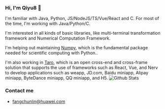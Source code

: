 ### Hi, I'm Qiyu8 👋
I'm familiar with Java, Python, JS/NodeJS/TS/Vue/React and C. For most of the time, I'm working with Java/Python/C.

I'm interested in all kinds of basic libraries, like multi-terminal transformation framework and Numerical Computation Framework.

I'm helping out maintaining [Numpy](https://github.com/numpy/numpy), which is the fundamental package needed for scientific computing with Python..

I'm also working in [Taro](https://github.com/NervJS/taro), which is an open cross-end and cross-frame solution that supports the use of frameworks such as React, Vue, and Nerv to develop applications such as weapp, JD.com, Baidu miniapp, Alipay miniapp, ByteDance miniapp, QQ miniapp, and H5.
![Github Stats](https://github-readme-stats.vercel.app/api?username=Qiyu8)

### Contact me
- <fangchunlin@huawei.com>
<!--
**Qiyu8/Qiyu8** is a ✨ _special_ ✨ repository because its `README.md` (this file) appears on your GitHub profile.

Here are some ideas to get you started:

- 🔭 I’m currently working on ...
- 🌱 I’m currently learning ...
- 👯 I’m looking to collaborate on ...
- 🤔 I’m looking for help with ...
- 💬 Ask me about ...
- 📫 How to reach me: ...
- 😄 Pronouns: ...
- ⚡ Fun fact: ...
-->
